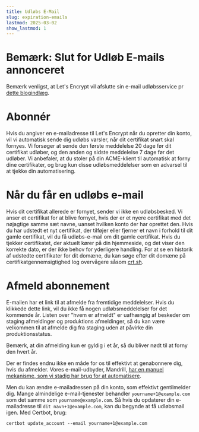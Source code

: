 ```yaml
---
title: Udløbs E-Mail
slug: expiration-emails
lastmod: 2025-03-02
show_lastmod: 1
---
```


# Bemærk: Slut for Udløb E-mails annonceret

Bemærk venligst, at Let's Encrypt vil afslutte sin e-mail udløbsservice pr [dette blogindlæg](/2025/01/22/ending-expiration-emails/).

# Abonnér

Hvis du angiver en e-mailadresse til Let's Encrypt når du opretter din konto, vil vi automatisk sende dig udløbs varsler, når dit certifikat snart skal fornyes. Vi forsøger at sende den første meddelelse 20 dage før dit certifikat udløber, og den anden og sidste meddelelse 7 dage før det udløber. Vi anbefaler, at du stoler på din ACME-klient til automatisk at forny dine certifikater, og brug kun disse udløbsmeddelelser som en advarsel til at tjekke din automatisering.

# Når du får en udløbs e-mail

Hvis dit certifikat allerede er fornyet, sender vi ikke en udløbsbesked. Vi anser et certifikat for at blive fornyet, hvis der er et nyere certifikat med det nøjagtige samme sæt navne, uanset hvilken konto der har oprettet den. Hvis du har udstedt et nyt certifikat, der tilføjer eller fjerner et navn i forhold til dit gamle certifikat, vil du få udløbs-e-mail om dit gamle certifikat. Hvis du tjekker certifikatet, der aktuelt kører på din hjemmeside, og det viser den korrekte dato, er der ikke behov for yderligere handling. For at se en historik af udstedte certifikater for dit domæne, du kan søge efter dit domæne på certifikatgennemsigtighed log overvågere såsom [crt.sh](https://crt.sh/).

# Afmeld abonnement

E-mailen har et link til at afmelde fra fremtidige meddelelser. Hvis du klikkede dette link, vil du ikke få nogen udløbsmeddelelser for det kommende år. Listen over "hvem er afmeldt" er uafhængig af beskeder om staging afmeldinger og produktions afmeldinger, så du kan være velkommen til at afmelde dig fra staging uden at påvirke din produktionsstatus.

Bemærk, at din afmelding kun er gyldig i et år, så du bliver nødt til at forny den hvert år.

Der er findes endnu ikke en måde for os til effektivt at genabonnere dig, hvis du afmelder. Vores e-mail-udbyder, Mandrill, [har en manuel mekanisme, som vi stadig har brug for at automatisere](https://mandrill.zendesk.com/hc/en-us/articles/360039299913).

Men du kan ændre e-mailadressen på din konto, som effektivt gentilmelder dig. Mange almindelige e-mail-tjenester behandler `yourname+1@example.com` som det samme som `yourname@example.com`. Så hvis du opdaterer din e-mailadresse til `dit navn+1@example.com`, kan du begynde at få udløbsmail igen. Med Certbot, brug:

`certbot update_account --email yourname+1@example.com`
